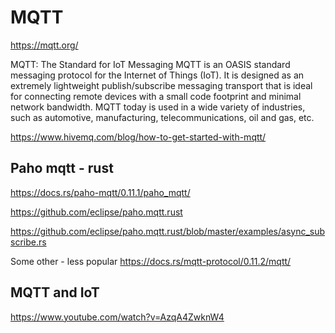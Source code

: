 # MQTT






https://mqtt.org/


MQTT: The Standard for IoT Messaging
MQTT is an OASIS standard messaging protocol for the Internet of Things (IoT). It is designed as an extremely lightweight publish/subscribe messaging transport that is ideal for connecting remote devices with a small code footprint and minimal network bandwidth. MQTT today is used in a wide variety of industries, such as automotive, manufacturing, telecommunications, oil and gas, etc.


https://www.hivemq.com/blog/how-to-get-started-with-mqtt/

## Paho mqtt - rust
https://docs.rs/paho-mqtt/0.11.1/paho_mqtt/

https://github.com/eclipse/paho.mqtt.rust


https://github.com/eclipse/paho.mqtt.rust/blob/master/examples/async_subscribe.rs


Some other - less popular
https://docs.rs/mqtt-protocol/0.11.2/mqtt/


## MQTT and IoT

https://www.youtube.com/watch?v=AzqA4ZwknW4